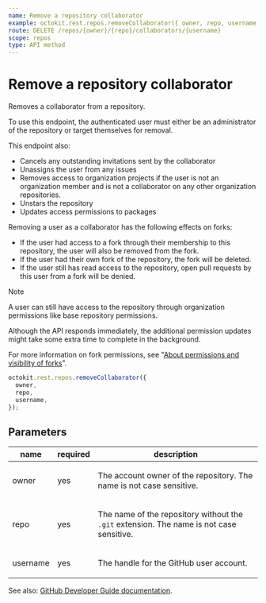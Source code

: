 ```yaml
---
name: Remove a repository collaborator
example: octokit.rest.repos.removeCollaborator({ owner, repo, username })
route: DELETE /repos/{owner}/{repo}/collaborators/{username}
scope: repos
type: API method
---
```


# Remove a repository collaborator

Removes a collaborator from a repository.

To use this endpoint, the authenticated user must either be an administrator of the repository or target themselves for removal.

This endpoint also:

- Cancels any outstanding invitations sent by the collaborator
- Unassigns the user from any issues
- Removes access to organization projects if the user is not an organization member and is not a collaborator on any other organization repositories.
- Unstars the repository
- Updates access permissions to packages

Removing a user as a collaborator has the following effects on forks:

- If the user had access to a fork through their membership to this repository, the user will also be removed from the fork.
- If the user had their own fork of the repository, the fork will be deleted.
- If the user still has read access to the repository, open pull requests by this user from a fork will be denied.

> [!NOTE]
> A user can still have access to the repository through organization permissions like base repository permissions.

Although the API responds immediately, the additional permission updates might take some extra time to complete in the background.

For more information on fork permissions, see "[About permissions and visibility of forks](https://docs.github.com/pull-requests/collaborating-with-pull-requests/working-with-forks/about-permissions-and-visibility-of-forks)".

```js
octokit.rest.repos.removeCollaborator({
  owner,
  repo,
  username,
});
```

## Parameters

<table>
  <thead>
    <tr>
      <th>name</th>
      <th>required</th>
      <th>description</th>
    </tr>
  </thead>
  <tbody>
    <tr><td>owner</td><td>yes</td><td>

The account owner of the repository. The name is not case sensitive.

</td></tr>
<tr><td>repo</td><td>yes</td><td>

The name of the repository without the `.git` extension. The name is not case sensitive.

</td></tr>
<tr><td>username</td><td>yes</td><td>

The handle for the GitHub user account.

</td></tr>
  </tbody>
</table>

See also: [GitHub Developer Guide documentation](https://docs.github.com/rest/collaborators/collaborators#remove-a-repository-collaborator).
